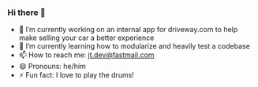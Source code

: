 ### Hi there 👋

- 🔭 I’m currently working on an internal app for driveway.com to help make selling your car a better experience
- 🌱 I’m currently learning how to modularize and heavily test a codebase 
- 📫 How to reach me: jt.dev@fastmail.com
- 😄 Pronouns: he/him
- ⚡ Fun fact: I love to play the drums!
